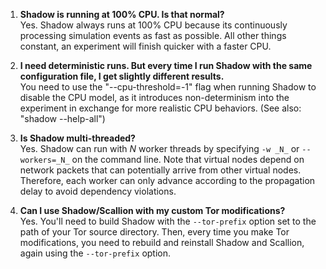 1. **Shadow is running at 100% CPU. Is that normal?**  
Yes. Shadow always runs at 100% CPU because its continuously processing simulation events as fast as possible. All other things constant, an experiment will finish quicker with a faster CPU.

2. **I need deterministic runs. But every time I run Shadow with the same configuration file, I get slightly different results.**  
You need to use the "--cpu-threshold=-1" flag when running Shadow to disable the CPU model, as it introduces non-determinism into the experiment in exchange for more realistic CPU behaviors. (See also: "shadow --help-all")

3. **Is Shadow multi-threaded?**  
Yes. Shadow can run with _N_ worker threads by specifying `-w _N_` or `--workers=_N_` on the command line. Note that virtual nodes depend on network packets that can potentially arrive from other virtual nodes. Therefore, each worker can only advance according to the propagation delay to avoid dependency violations.

4. **Can I use Shadow/Scallion with my custom Tor modifications?**  
Yes. You'll need to build Shadow with the `--tor-prefix` option set to the path of your Tor source directory. Then, every time you make Tor modifications, you need to rebuild and reinstall Shadow and Scallion, again using the `--tor-prefix` option.